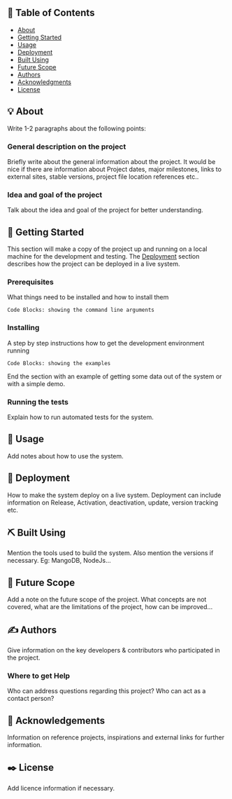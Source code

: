 ## 📝 Table of Contents
- [About](#about)
- [Getting Started](#getting_started)
- [Usage](#usage)
- [Deployment](#deployment)
- [Built Using](#built_using)
- [Future Scope](#future_scope)
- [Authors](#authors)
- [Acknowledgments](#acknowledgement)
- [License](#licence)


## :bulb: About <a name = "about"></a> 
Write 1-2 paragraphs about the following points:

### General description on the project
Briefly write about the general information about the project. It would be nice if there are information about Project dates, major milestones, links to external sites, stable versions, project file location references etc.. 

### Idea and goal of the project
Talk about the idea and goal of the project for better understanding. 


## 🏁 Getting Started <a name = "getting_started"></a>
This section will make a copy of the project up and running on a local machine for the development and testing. The [Deployment](#deployment) section describes how the project can be deployed in a live system.
 
### Prerequisites
What things need to be installed and how to install them
```
Code Blocks: showing the command line arguments
```

### Installing
A step by step instructions how to get the development environment running

```
Code Blocks: showing the examples
```
End the section with an example of getting some data out of the system or with a simple demo.

### Running the tests <a name = "tests"></a>
Explain how to run automated tests for the system.

## 🎈 Usage <a name="usage"></a>
Add notes about how to use the system. 

## 🚀 Deployment <a name = "deployment"></a>
How to make the system deploy on a live system. Deployment can include information on Release, Activation, deactivation, update, version tracking etc. 


## ⛏️ Built Using <a name = "built_using"></a>
Mention the tools used to build the system. Also mention the versions if necessary. Eg: MangoDB, NodeJs...

## 🔔 Future Scope <a name = "future_scope"></a>
Add a note on the future scope of the project. What concepts are not covered, what are the limitations of the project, how can be improved...

## ✍️ Authors <a name = "authors"></a>
Give information on the key developers & contributors who participated in the project.
### Where to get Help
Who can address questions regarding this project? Who can act as a contact person?

## 🎉 Acknowledgements <a name = "acknowledgement"></a>
Information on reference projects, inspirations and external links for further information.

## ✒️ License <a name= "licence"></a>
Add licence information if necessary.